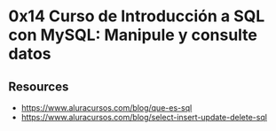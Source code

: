 # 0x14 Curso de Introducción a SQL con MySQL: Manipule y consulte datos
## Resources
- https://www.aluracursos.com/blog/que-es-sql
- https://www.aluracursos.com/blog/select-insert-update-delete-sql
